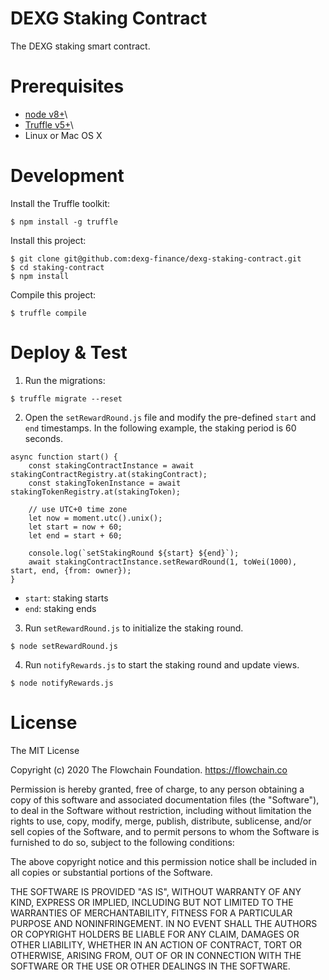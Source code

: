 # DEXG Staking Contract

The DEXG staking smart contract.

# Prerequisites

* [node v8+](https://nodejs.org)\
* [Truffle v5+](https://truffleframework.com)\
* Linux or Mac OS X

# Development

Install the Truffle toolkit:

```
$ npm install -g truffle
```

Install this project:

```
$ git clone git@github.com:dexg-finance/dexg-staking-contract.git
$ cd staking-contract
$ npm install
```

Compile this project:

```
$ truffle compile
```

# Deploy & Test

1. Run the migrations:

```
$ truffle migrate --reset
```

2. Open the `setRewardRound.js` file and modify the pre-defined `start` and `end` timestamps. In the following example, the staking period is 60 seconds.

```
async function start() {
	const stakingContractInstance = await stakingContractRegistry.at(stakingContract);
	const stakingTokenInstance = await stakingTokenRegistry.at(stakingToken);

	// use UTC+0 time zone
	let now = moment.utc().unix();
	let start = now + 60;
	let end = start + 60;

	console.log(`setStakingRound ${start} ${end}`);
	await stakingContractInstance.setRewardRound(1, toWei(1000), start, end, {from: owner});
}
```

* `start`: staking starts
* `end`: staking ends

3. Run `setRewardRound.js` to initialize the staking round.

```
$ node setRewardRound.js
```

4. Run `notifyRewards.js` to start the staking round and update views.

```
$ node notifyRewards.js
```

# License

The MIT License

Copyright (c) 2020 The Flowchain Foundation. https://flowchain.co

Permission is hereby granted, free of charge, to any person obtaining a copy
of this software and associated documentation files (the "Software"), to deal
in the Software without restriction, including without limitation the rights
to use, copy, modify, merge, publish, distribute, sublicense, and/or sell
copies of the Software, and to permit persons to whom the Software is
furnished to do so, subject to the following conditions:

The above copyright notice and this permission notice shall be included in
all copies or substantial portions of the Software.

THE SOFTWARE IS PROVIDED "AS IS", WITHOUT WARRANTY OF ANY KIND, EXPRESS OR
IMPLIED, INCLUDING BUT NOT LIMITED TO THE WARRANTIES OF MERCHANTABILITY,
FITNESS FOR A PARTICULAR PURPOSE AND NONINFRINGEMENT. IN NO EVENT SHALL THE
AUTHORS OR COPYRIGHT HOLDERS BE LIABLE FOR ANY CLAIM, DAMAGES OR OTHER
LIABILITY, WHETHER IN AN ACTION OF CONTRACT, TORT OR OTHERWISE, ARISING FROM,
OUT OF OR IN CONNECTION WITH THE SOFTWARE OR THE USE OR OTHER DEALINGS IN
THE SOFTWARE.
